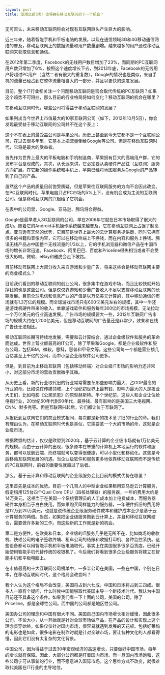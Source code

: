```yaml
---
layout: post
title: 浪潮之巅(续) 谁将拥有移动互联网的下一个机会？
---
```

无可否认，未来移动互联网将会对现有互联网巨头产生巨大的影响。

近三年来，随着智能手机和平板电脑的发展，以及在通信领域3G和4G移动通信网络的普及，移动互联网上的数据流量和用户数量剧增。越来越多的用户通过移动互联网来获取信息和通信。

在2012年第二季度，Facebook的无线用户数目增加了23%，而同期的PC互联网用户数只增加了6%，按照这个速度增长下去，到2013年底，Facebook的无线用户将超过PC用户（当然二者有很大的重复数）。Google的情况也是类似，来自手机的流量已经占到它整体流量相当大的一部分，并且以更快的速度发展。

目前，整个IT行业都关注一个问题移动互联网是否会取代传统的PC互联网？如果这个趋势不可阻挡，那么目前的行业格局将如何变化？移动互联网的机会在哪里？

在移动互联网时代，哪些公司将得益于移动互联网的发展？

如果列出当今世界上市值最大的10家互联网公司（如下，2012年10月5日），你会发现最受益于移动互联网的公司并不在这个表上：

这个不在表上的最受益公司是苹果公司。历史上甚至到今天它都不是一个互联网公司，在过去很多年里，它基本上把流量倒给Google等公司。但是在移动互联网时代，它将是最大的受益者。

首先作为世界上最大的平板电脑和手机制造商，苹果拥有巨大的高端用户群，它的发布平台是现成的。其次，从长远来讲，它必定要从卖硬件产品往（互联网）服务方向扩展。在它新的操作系统和手机上，苹果已经将地图服务从Google的产品转到了自己的产品。

虽然这个产品的质量目前饱受质疑，但是苹果往互联网服务的方向不会因此改变。在PC互联网时代，苹果电脑只占PC市场的5%上下，没有机会成为主流的互联网公司。但是移动互联网的兴起给了它机会。

在表中的公司里，Google、亚马逊、腾讯将会得益。

Google是最早进入3G互联网的公司，早在2006年它就在日本市场取得了很大的成功。随着它的Android手机操作系统越来越普及，它在移动互联网上占据了制高点。亚马逊有天然的优势，它目前是世界上最大的云计算服务提供商，同时它拥有很多的书籍和音像内容，它可以在移动终端上不挣钱，而在内容和服务上挣钱。腾讯无线产品占中国整个无线流量的1/3以上，它的手机浏览器和微信产品在中国市场的增长非常迅速。Facebook、阿里巴巴、百度和Priceline得失相当或者不会受很大影响。微软、eBay和雅虎会走下坡路。

目前移动互联网上大部分收入来自游戏和少量广告，将来这些会是移动互联网主要的商业模式么？

目前我们看到的移动互联网的创业公司，很多集中在游戏市场，而且比较快就开始挣钱的也是这些公司。但是仅仅靠游戏和少量广告收入不足以支撑移动互联网的长期发展。目前全球电信和信息产业的产值是以万亿美元计算的，其中移动通信的市场就有1.3万亿的规模。而全球游戏市场只有600亿美元左右的规模，其中一半还是游戏机硬件带来的收入。单靠游戏软件和服务每年300亿的市场规模，无法拉动一个万亿美元的行业高速发展。广告市场的规模要大一些，2012年互联网广告市场的规模大约在1,200亿美元，但是移动互联网的广告量还是非常少，效果和在线广告还无法相比。

移动互联网长期可持续地发展，需要和云计算结合，通过企业级软件和服务的革命而达成。世界上营业额最高的IT公司，除了苹果和Google，都是企业级软件和服务公司，包括IBM，微软，思科，惠普和甲骨文等。这些公司每一个都是营业额几百亿甚至上千亿的公司，而中小型企业级软件公司更多。

但是，到目前为止移动互联网（包括移动终端）对企业级IT市场的影响力还非常小，对这部分市场的营收贡献微乎其微。

从历史上看，新的行业取代旧的行业常常需要革那些影响力最大、占GDP最高的行业的命。比如说在传媒领域，上个世纪初世界上最有钱、影响力最大的人是报业大王们，比如电影《公民凯恩》的原型赫斯特。半个世纪前，这些人和企业让位给电视行业，20世纪60年代到90年代，最挣钱、最有影响的是美国三大电视网、CNN、默多克等。但是互联网兴起后，它们都让位于互联网了。

从报纸到互联网它们的商业模式相同，每次都是新的技术革了旧的行业的命。我们有理由认为，在移动互联网时代也是类似，它需要革一个大的市场的命，这就是企业级市场。

根据欧盟的估计，仅仅是欧盟到2020年，基于云计算的企业级市场就有1万亿美元的规模。而由于云计算的出现，很多原本在笨重的计算机上本地运行的软件和服务，都可以放到云端，而终端就可以变得很便捷，可以小型化和移动化。这些是今后移动互联网发展的机遇。当企业级软件和服务更多地依靠移动互联网而不是传统的PC互联网时，前者的重要性就超过了后者。

那么，基于云计算和移动互联网的企业级服务会比目前的模式优势在哪里？

这里首先是成本的优势。目前一个几百人的中型企业如果租用亚马逊云计算服务，假定租用125台四个Qual Core CPU（四核处理器）的服务器，一年的费用大约是14万美元，这相当于在美国一个系统管理员的人工成本加上电费成本，而服务器硬件本身相当于白白使用。而如果购买同样能力的服务器，一年硬件折旧的费用将是12万到20万美元，也就是说传统企业级服务硬件成本和维护成本至少是基于云计算服务的两倍。当然，如果把企业级服务搬到云计算上，并且和移动互联网结合，需要做许多新的工作。而这些新的工作就是新的机会。

第二是方便性。在欧美和日本，企业级的IT服务几乎是无所不在，比如商场的收款机、快递公司的电子签收终端、租车公司的结账和收据打印机、各种监控系统。这些设备都可以用智能手机和平板电脑取代。事实上在美国很多很多百货店，已经开始使用智能手机代替传统的收银机了。今后我们将看到很多企业级服务将建立在智能手机和平板电脑上。

在市值最高的十大互联网公司榜单中，一多半公司在美国，一些在中国，个别在日本，在移动互联网时代，这个格局会改变吗？

我个人认为这个格局不会改变，美国将占到六七成，中国和日本将占到三四成。很多人一直有个疑问，什么时候中国能够取代美国主导一个新技术时代。我认为中国目前还不具备这个条件。如果我们看一下上面的公司，美国的公司，除了Priceline，都是全球性公司。而中国的公司都是地区性公司。

美国办公司的理念和中国有很大不同。美国自己国内市场增长相对缓慢，因此很多公司，不论大小，从一开始就是针对全球市场做产品，在产品的设计和实现上这个理念贯穿始终。如果仅仅针对国内市场，很容易就遇到发展的天花板。包括好莱坞的电影也是如此，很多电影在制作时就是针对全球市场，要让各种文化的人都看得懂，因此它们没有太复杂的文化背景。

中国公司，因为得益于过去30年宏观经济的高速增长，只要做好中国市场，每年的增长就有保障。因此，大部分公司都是盯着国内市场。而一旦国内市场饱和，这些公司宁可从事新的行业，而不愿意进入国际市场。这个思维方式不改变，就很难取代美国在IT行业的主导地位。


